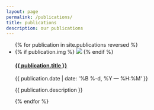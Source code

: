 ```yaml
---
layout: page
permalink: /publications/
title: publications
description: our publications
---
```


<!-- {% for project in site.publications %}

{% if project.redirect %}
<div class="project">
    <div class="thumbnail">
        <a href="{{ project.redirect }}" target="_blank">
        {% if project.img %}
        <img class="thumbnail" src="{{ project.img }}"/>
        {% else %}
        <div class="thumbnail blankbox"></div>
        {% endif %}    
        <span>
            <h1>{{ project.title }}</h1>
            <br/>
            <p>{{ project.description }}</p>
        </span>
        </a>
    </div>
</div>
{% else %}

<div class="project ">
    <div class="thumbnail">
        <a href="{{ site.baseurl }}{{ project.url }}">
        {% if project.img %}
        <img class="thumbnail" src="{{ project.img }}"/>
        {% else %}
        <div class="thumbnail blankbox"></div>
        {% endif %}    
        <span>
            <h1>{{ project.title }}</h1>
            <br/>
            <p>{{ project.description }}</p>
        </span>
        </a>
    </div>
</div>

{% endif %}

{% endfor %}
 -->

<!-- <img class="col one left" src="/img/prf/retmap_flat.png"> -->

<ul class="post-list">
{% for publication in site.publications reversed %}
    <li>
    {% if publication.img %}
            <img class="col one right" src="{{ publication.img }}">
    {% endif %}     
        <h4><a class="person-title" href="{{ publication.url | prepend: site.baseurl }}">{{ publication.title }}</a></h4>
        <p class="post-meta">{{ publication.date | date: '%B %-d, %Y — %H:%M' }}</p>
            <p>{{ publication.description }}</p>
      </li>
{% endfor %}
</ul>